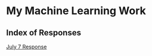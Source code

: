 # My Machine Learning Work
## Index of Responses
[July 7 Response](https://mcheng13.github.io/machine_learning_site/July_7_Response)
